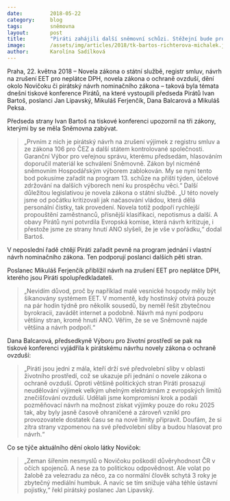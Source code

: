 ```yaml
---
date:         2018-05-22
category:     blog
tags:         sněmovna
layout:       post
title:        "Piráti zahájili další sněmovní schůzi. Stěžejní bude projednání pirátského návrhu na zrušení výjimek z registru smluv pro ČEZ či nominační zákon"
image:        /assets/img/articles/2018/tk-bartos-richterova-michalek.jpg
author:       Karolína Sadílková
---
```


Praha, 22. května 2018 – Novela zákona o státní službě, registr smluv, návrh na zrušení EET pro neplátce DPH, novela zákona o ochraně ovzduší, dění okolo Novičoku či pirátský návrh nominačního zákona – taková byla témata dnešní tiskové konference Pirátů, na které vystoupili předseda Pirátů Ivan Bartoš, poslanci Jan Lipavský, Mikuláš Ferjenčík, Dana Balcarová a Mikuláš Peksa.

Předseda strany Ivan Bartoš na tiskové konferenci upozornil na tři zákony, kterými by se měla Sněmovna zabývat. 

> „Prvním z nich je pirátský návrh na zrušení výjimek z registru smluv a ze zákona 106 pro ČEZ a další státem kontrolované společnosti. Garanční Výbor pro veřejnou správu, kterému předsedám, hlasováním doporučil materiál ke schválení Sněmovně. Zákon byl nicméně sněmovním Hospodářským výborem zablokován. My se nyní tento bod pokusíme zařadit na program 13. schůze na příští týden, účelové zdržování na dalších výborech není ku prospěchu věci.“ Další důležitou legislativou je novela zákona o státní službě. „U této novely jsme od počátku kritizovali jak načasování vládou, která dělá personální čistky, tak provedení. Novela totiž podpoří rychlejší propouštění zaměstnanců, přísnější klasifikaci, nepotismus a další. A obavy Pirátů nyní potvrdila Evropská komise, která návrh kritizuje, i přestože jsme ze strany hnutí ANO slyšeli, že je vše v pořádku,“ dodal Bartoš. 

V neposlední řadě chtějí Piráti zařadit pevně na program jednání i vlastní návrh nominačního zákona. Ten podporují poslanci dalších pěti stran.

Poslanec Mikuláš Ferjenčík přiblížil návrh na zrušení EET pro neplátce DPH, kterého jsou Piráti spolupředkladateli. 

> „Nevidím důvod, proč by například malé vesnické hospody měly být šikanovány systémem EET. V momentě, kdy hostinský otvírá pouze na pár hodin týdně pro několik sousedů, by neměl řešit zbytečnou byrokracii, zavádět internet a podobně. Návrh má nyní podporu většiny stran, kromě hnutí ANO. Věřím, že se ve Sněmovně najde většina a návrh podpoří.“

Dana Balcarová, předsedkyně Výboru pro životní prostředí se pak na tiskové konferenci vyjádřila k pirátskému návrhu novely zákona o ochraně ovzduší: 

> „Piráti jsou jedni z mála, kteří drží své předvolební sliby v oblasti životního prostředí, což se ukazuje při jednání o novele zákona o ochraně ovzduší. Oproti většině politických stran Piráti prosazují neudělování výjimek velkým uhelným elektrárnám z evropských limitů znečišťování ovzduší. Udělali jsme kompromisní krok a podali pozměňovací návrh na možnost získat výjimky pouze do roku 2025 tak, aby byly jasně časově ohraničené a zároveň vznikl pro provozovatele dostatek času se na nové limity připravit. Doufám, že si zítra strany vzpomenou na své předvolební sliby a budou hlasovat pro návrh.“

Co se týče aktuálního dění okolo látky Novičok: 

> „Zeman šířením nesmyslů o Novičoku poškodil důvěryhodnost ČR v očích spojenců. A nese za to politickou odpovědnost. Ale volat po žalobě za velezradu za něco, za co normální člověk schytá 3 roky je zbytečný mediální humbuk. A navíc se tím snižuje váha téhle ústavní pojistky,“ řekl pirátský poslanec Jan Lipavský.
